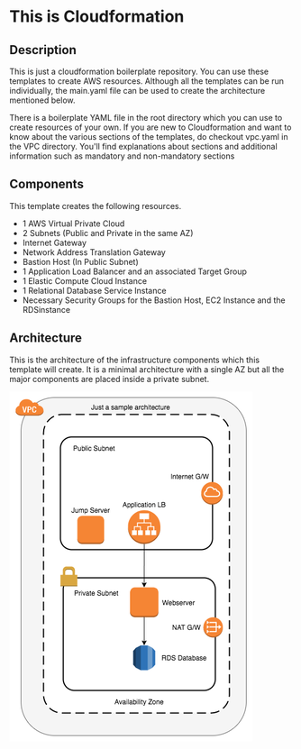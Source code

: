 # This is Cloudformation

## Description
This is just a cloudformation boilerplate repository. You can use these templates to create AWS resources. Although all the templates can be run individually, the main.yaml file can be used to create the architecture mentioned below.

There is a boilerplate YAML file in the root directory which you can use to create resources of your own. If you are new to Cloudformation and want to know about the various sections of the templates, do checkout vpc.yaml in the VPC directory. You'll find explanations about sections and additional information such as mandatory and non-mandatory sections

## Components 
This template creates the following resources.

* 1 AWS Virtual Private Cloud
* 2 Subnets (Public and Private in the same AZ)
* Internet Gateway
* Network Address Translation Gateway
* Bastion Host (In Public Subnet)
* 1 Application Load Balancer and an associated Target Group
* 1 Elastic Compute Cloud Instance
* 1 Relational Database Service Instance
* Necessary Security Groups for the Bastion Host, EC2 Instance and the RDSinstance

## Architecture
This is the architecture of the infrastructure components which this template will create. It is a minimal architecture with a single AZ but all the major components are placed inside a private subnet.

![Architecture](sample-cf.png)